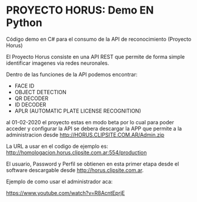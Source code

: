 # PROYECTO HORUS: Demo EN Python
Código demo en C# para el consumo de la API de reconocimiento (Proyecto Horus)

El Proyecto Horus consiste en una API REST que permite de forma simple identificar imagenes via redes neuronales.

Dentro de las funciones de la API podemos encontrar:

- FACE ID
- OBJECT DETECTION
- QR DECODER
- ID DECODER
- APLR (AUTOMATIC PLATE LICENSE RECOGNITION)

al 01-02-2020 el proyecto estas en modo beta por lo cual para poder acceder y configurar la API se debera descargar la APP que permite a la administracion desde http://HORUS.CLIPSITE.COM.AR/Admin.zip

La URL a usar en el codigo de ejemplo es:
http://homologacion.horus.clipsite.com.ar:554/production

El usuario, Password y Perfil se obtienen en esta primer etapa desde el software descargable desde http://horus.clipsite.com.ar.

Ejemplo de como usar el administrador aca:

https://www.youtube.com/watch?v=R8AcntEprjE
